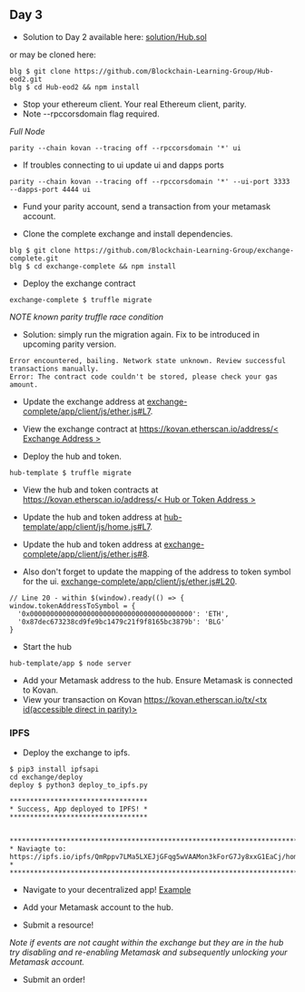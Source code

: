 ## Day 3
- Solution to Day 2 available here:   [solution/Hub.sol](https://github.com/Blockchain-Learning-Group/dapp-fundamentals/tree/master/solutions/Hub)

or may be cloned here:
```
blg $ git clone https://github.com/Blockchain-Learning-Group/Hub-eod2.git
blg $ cd Hub-eod2 && npm install
```

- Stop your ethereum client. Your real Ethereum client, parity.
- Note --rpccorsdomain flag required.

_Full Node_
```
parity --chain kovan --tracing off --rpccorsdomain '*' ui
```

- If troubles connecting to ui update ui and dapps ports
```
parity --chain kovan --tracing off --rpccorsdomain '*' --ui-port 3333 --dapps-port 4444 ui
```

- Fund your parity account, send a transaction from your metamask account.

- Clone the complete exchange and install dependencies.
```
blg $ git clone https://github.com/Blockchain-Learning-Group/exchange-complete.git
blg $ cd exchange-complete && npm install
```

- Deploy the exchange contract
```
exchange-complete $ truffle migrate
```

*NOTE known parity truffle race condition*
- Solution: simply run the migration again.  Fix to be introduced in upcoming parity version.
```
Error encountered, bailing. Network state unknown. Review successful transactions manually.
Error: The contract code couldn't be stored, please check your gas amount.
```

- Update the exchange address at [exchange-complete/app/client/js/ether.js#L7](https://github.com/Blockchain-Learning-Group/dapp-fundamentals/blob/12d3b25c24d9059a2e91b58d850b498f6953e66d/solutions/Exchange/app/client/js/ether.js#L7).

- View the exchange contract at [https://kovan.etherscan.io/address/< Exchange Address >](https://kovan.etherscan.io/address/0xc6cccf463b30d8f79159435edccb348dcec5023c)

- Deploy the hub and token.
```
hub-template $ truffle migrate
```

- View the hub and token contracts at [https://kovan.etherscan.io/address/< Hub or Token Address >](https://kovan.etherscan.io/address/0xc6cccf463b30d8f79159435edccb348dcec5023c)

- Update the hub and token address at [hub-template/app/client/js/home.js#L7](https://github.com/Blockchain-Learning-Group/dapp-fundamentals/blob/12d3b25c24d9059a2e91b58d850b498f6953e66d/solutions/Hub/app/client/js/home.js#L7).
- Update the hub and token address at [exchange-complete/app/client/js/ether.js#8](https://github.com/Blockchain-Learning-Group/exchange-complete/blob/57a93e957ef5b5ce6c6ec8875d35673bdecb3f8b/app/client/js/ether.js#L8).

- Also don't forget to update the mapping of the address to token symbol for the ui. [exchange-complete/app/client/js/ether.js#L20](https://github.com/Blockchain-Learning-Group/exchange-complete/blob/57a93e957ef5b5ce6c6ec8875d35673bdecb3f8b/app/client/js/ether.js#L20).
```
// Line 20 - within $(window).ready(() => {
window.tokenAddressToSymbol = {
  '0x0000000000000000000000000000000000000000': 'ETH',
  '0x87dec673238cd9fe9bc1479c21f9f8165bc3879b': 'BLG'
}
```

- Start the hub
```
hub-template/app $ node server
```

- Add your Metamask address to the hub. Ensure Metamask is connected to Kovan.
- View your transaction on Kovan [https://kovan.etherscan.io/tx/<tx id(accessible direct in parity)>](https://kovan.etherscan.io/tx/0x33137753b9798c1c3a123a53cf1f36476c6d0f415cb126d2bd8166d716313975)

### IPFS
- Deploy the exchange to ipfs.
```
$ pip3 install ipfsapi
cd exchange/deploy
deploy $ python3 deploy_to_ipfs.py

**********************************
* Success, App deployed to IPFS! *
**********************************


**********************************************************************************************
* Naviagte to: https://ipfs.io/ipfs/QmRppv7LMa5LXEJjGFqg5wVAAMon3kForG7Jy8xxG1EaCj/home.html *
**********************************************************************************************
```
- Navigate to your decentralized app! [Example](https://ipfs.io/ipfs/QmRppv7LMa5LXEJjGFqg5wVAAMon3kForG7Jy8xxG1EaCj/home.html)

- Add your Metamask account to the hub.

- Submit a resource!

_Note if events are not caught within the exchange but they are in the hub try disabling and re-enabling Metamask and subsequently unlocking your Metamask account._

- Submit an order!

